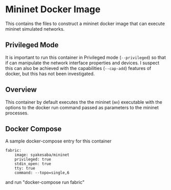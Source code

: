 # Mininet Docker Image
This contains the files to construct a mininet docker image that can execute
mininet simulated networks.

## Privileged Mode
It is important to run this container in Privileged mode (`--privileged`) so that if can manipulate the network interface properties and devices. I suspect this can also be achieved with the capabilities (`--cap-add`) features of docker, but this has not been investigated.

## Overview
This container by default executes the the mininet (`mn`) executable with the options to the docker run command passed as parameters to the mininet processes.

## Docker Compose
A sample docker-compose entry for this container
```
fabric:
    image: syakesaba/mininet
    privileged: true
    stdin_open: true
    tty: true
    command: --topo=single,6
```

and run "docker-compose run fabric"
